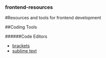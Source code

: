 ### frontend-resources
#Resources and tools for frontend development

##Coding Tools

######Code Editors

* [brackets](http://brackets.io/)
* [sublime text](http://www.sublimetext.com/)
